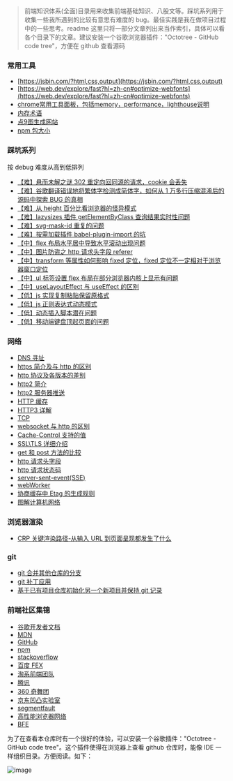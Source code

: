 > 前端知识体系(全面)目录用来收集前端基础知识、八股文等。踩坑系列用于收集一些我所遇到的比较有意思有难度的 bug。最佳实践是我在做项目过程中的一些思考。readme 这里只将一部分文章列出来当作索引，具体可以看各个目录下的文章。建议安装一个谷歌浏览器插件："Octotree - GitHub code tree"，方便在 github 查看源码

### 常用工具
- [https://jsbin.com/?html,css,output](https://jsbin.com/?html,css,output)
- [https://web.dev/explore/fast?hl=zh-cn#optimize-webfonts](https://web.dev/explore/fast?hl=zh-cn#optimize-webfonts)
- [chrome常用工具面板，包括memory，performance，lighthouse说明](https://developer.chrome.com/docs/devtools/memory-problems?hl=zh-cn)
- [内存术语](https://developer.chrome.com/docs/devtools/memory-problems/get-started?hl=zh-cn#object_sizes)
- [点9图生成网站](https://developer.mozilla.org/en-US/docs/Web/CSS/CSS_backgrounds_and_borders/Border-image_generator)
- [npm 包大小](https://bundlephobia.com/)
### 踩坑系列

按 debug 难度从高到低排列

- [【难】悬而未解之谜 302 重定向回同源的请求，cookie 会丢失](https://github.com/lizuncong/Front-End-Development-Notes/blob/master/%E8%B8%A9%E5%9D%91%E7%B3%BB%E5%88%97/302%E9%87%8D%E5%AE%9A%E5%90%91%E5%88%B0%E5%90%8C%E6%BA%90%E7%BD%91%E7%AB%99cookie%E4%B8%A2%E5%A4%B1%E7%9A%84%E9%97%AE%E9%A2%98.md)
- [【难】谷歌翻译错误地将繁体字检测成简体字，如何从 1 万多行压缩混淆后的源码中探索 BUG 的真相](https://github.com/lizuncong/Front-End-Development-Notes/blob/master/%E8%B8%A9%E5%9D%91%E7%B3%BB%E5%88%97/%E8%B0%B7%E6%AD%8C%E7%BF%BB%E8%AF%91.md)
- [【难】从 height 百分比看浏览器的怪异模式](https://github.com/lizuncong/Front-End-Development-Notes/blob/master/%E8%B8%A9%E5%9D%91%E7%B3%BB%E5%88%97/%E4%BB%8Eheight%E7%99%BE%E5%88%86%E6%AF%94%E7%9C%8B%E6%B5%8F%E8%A7%88%E5%99%A8%E7%9A%84%E6%80%AA%E5%BC%82%E6%A8%A1%E5%BC%8F.md)
- [【难】lazysizes 插件 getElementByClass 查询结果实时性问题](https://github.com/lizuncong/Front-End-Development-Notes/blob/master/%E8%B8%A9%E5%9D%91%E7%B3%BB%E5%88%97/getElementByClass%E6%9F%A5%E8%AF%A2%E7%BB%93%E6%9E%9C%E5%AE%9E%E6%97%B6%E6%80%A7%E9%97%AE%E9%A2%98.md)
- [【难】svg-mask-id 重复的问题](https://github.com/lizuncong/Front-End-Development-Notes/blob/master/%E8%B8%A9%E5%9D%91%E7%B3%BB%E5%88%97/svg-mask-id%E9%87%8D%E5%A4%8D%E7%9A%84%E9%97%AE%E9%A2%98.md)
- [【难】按需加载插件 babel-plugin-import 的坑](https://github.com/lizuncong/Front-End-Development-Notes/blob/master/%E8%B8%A9%E5%9D%91%E7%B3%BB%E5%88%97/%E6%8C%89%E9%9C%80%E5%8A%A0%E8%BD%BD%E7%9A%84%E5%9D%91.md)
- [【中】flex 布局水平居中导致水平滚动出现问题](https://github.com/lizuncong/Front-End-Development-Notes/blob/master/%E8%B8%A9%E5%9D%91%E7%B3%BB%E5%88%97/flex%E5%B8%83%E5%B1%80%E6%B0%B4%E5%B9%B3%E5%B1%85%E4%B8%AD%E5%AF%BC%E8%87%B4%E6%B0%B4%E5%B9%B3%E6%BB%9A%E5%8A%A8%E5%87%BA%E7%8E%B0%E9%97%AE%E9%A2%98.md)
- [【中】图片防盗之 http 请求头字段 referer](https://github.com/lizuncong/Front-End-Development-Notes/blob/master/%E8%B8%A9%E5%9D%91%E7%B3%BB%E5%88%97/http%E8%AF%B7%E6%B1%82%E5%A4%B4referer%E8%B8%A9%E5%9D%91.md)
- [【中】transform 等属性如何影响 fixed 定位，fixed 定位不一定相对于浏览器窗口定位](https://github.com/lizuncong/Front-End-Development-Notes/blob/master/%E8%B8%A9%E5%9D%91%E7%B3%BB%E5%88%97/transform%E7%AD%89%E5%B1%9E%E6%80%A7%E5%A6%82%E4%BD%95%E5%BD%B1%E5%93%8Dfixed%E5%AE%9A%E4%BD%8D.md)
- [【中】ul 标签设置 flex 布局在部分浏览器内核上显示有问题](https://github.com/lizuncong/Front-End-Development-Notes/blob/master/%E8%B8%A9%E5%9D%91%E7%B3%BB%E5%88%97/ul%E6%A0%87%E7%AD%BE%E8%AE%BE%E7%BD%AEflex%E5%B8%83%E5%B1%80%E5%9C%A8%E9%83%A8%E5%88%86%E6%B5%8F%E8%A7%88%E5%99%A8%E5%86%85%E6%A0%B8%E4%B8%8A%E6%98%BE%E7%A4%BA%E6%9C%89%E9%97%AE%E9%A2%98.md)
- [【中】useLayoutEffect 与 useEffect 的区别](https://github.com/lizuncong/Front-End-Development-Notes/blob/master/%E8%B8%A9%E5%9D%91%E7%B3%BB%E5%88%97/useLayoutEffect%E4%B8%8EuseEffect%E7%9A%84%E5%8C%BA%E5%88%AB.md)
- [【低】js 实现复制粘贴保留原格式](https://github.com/lizuncong/Front-End-Development-Notes/blob/master/%E8%B8%A9%E5%9D%91%E7%B3%BB%E5%88%97/js%E5%AE%9E%E7%8E%B0%E5%A4%8D%E5%88%B6%E7%B2%98%E8%B4%B4%E4%BF%9D%E7%95%99%E5%8E%9F%E6%A0%BC%E5%BC%8F.md)
- [【低】js 正则表达式动态模式](https://github.com/lizuncong/Front-End-Development-Notes/blob/master/%E8%B8%A9%E5%9D%91%E7%B3%BB%E5%88%97/js%E6%AD%A3%E5%88%99%E8%A1%A8%E8%BE%BE%E5%BC%8F%E5%8A%A8%E6%80%81%E6%A8%A1%E5%BC%8F.md)
- [【低】动态插入脚本潜在问题](https://github.com/lizuncong/Front-End-Development-Notes/blob/master/%E8%B8%A9%E5%9D%91%E7%B3%BB%E5%88%97/react%E5%8A%A8%E6%80%81%E6%8F%92%E5%85%A5%E8%84%9A%E6%9C%AC%E6%BD%9C%E5%9C%A8%E9%97%AE%E9%A2%98.md)
- [【低】移动端键盘顶起页面的问题](https://github.com/lizuncong/Front-End-Development-Notes/blob/master/%E8%B8%A9%E5%9D%91%E7%B3%BB%E5%88%97/%E7%A7%BB%E5%8A%A8%E7%AB%AF%E9%94%AE%E7%9B%98%E9%A1%B6%E8%B5%B7%E9%A1%B5%E9%9D%A2%E7%9A%84%E9%97%AE%E9%A2%98.md)

### 网络

- [DNS 寻址](<https://github.com/lizuncong/Front-End-Development-Notes/blob/master/%E5%89%8D%E7%AB%AF%E7%9F%A5%E8%AF%86%E4%BD%93%E7%B3%BB(%E5%85%A8%E9%9D%A2)/%E7%BD%91%E7%BB%9C/DNS%E5%AF%BB%E5%9D%80.md>)
- [https 简介及与 http 的区别](<https://github.com/lizuncong/Front-End-Development-Notes/blob/master/%E5%89%8D%E7%AB%AF%E7%9F%A5%E8%AF%86%E4%BD%93%E7%B3%BB(%E5%85%A8%E9%9D%A2)/%E7%BD%91%E7%BB%9C/https%E7%AE%80%E4%BB%8B%E5%8F%8A%E4%B8%8Ehttp%E7%9A%84%E5%8C%BA%E5%88%AB.md>)
- [http 协议及各版本的差别](<https://github.com/lizuncong/Front-End-Development-Notes/blob/master/%E5%89%8D%E7%AB%AF%E7%9F%A5%E8%AF%86%E4%BD%93%E7%B3%BB(%E5%85%A8%E9%9D%A2)/%E7%BD%91%E7%BB%9C/http%E5%8D%8F%E8%AE%AE%E5%8F%8A%E5%90%84%E7%89%88%E6%9C%AC%E7%9A%84%E5%B7%AE%E5%88%AB.md>)
- [http2 简介](<https://github.com/lizuncong/Front-End-Development-Notes/blob/master/%E5%89%8D%E7%AB%AF%E7%9F%A5%E8%AF%86%E4%BD%93%E7%B3%BB(%E5%85%A8%E9%9D%A2)/%E7%BD%91%E7%BB%9C/http2%E7%AE%80%E4%BB%8B.md>)
- [http2 服务器推送](<https://github.com/lizuncong/Front-End-Development-Notes/blob/master/%E5%89%8D%E7%AB%AF%E7%9F%A5%E8%AF%86%E4%BD%93%E7%B3%BB(%E5%85%A8%E9%9D%A2)/%E7%BD%91%E7%BB%9C/http2%E6%9C%8D%E5%8A%A1%E5%99%A8%E6%8E%A8%E9%80%81.md>)
- [HTTP 缓存](<https://github.com/lizuncong/Front-End-Development-Notes/blob/master/%E5%89%8D%E7%AB%AF%E7%9F%A5%E8%AF%86%E4%BD%93%E7%B3%BB(%E5%85%A8%E9%9D%A2)/%E7%BD%91%E7%BB%9C/HTTP%E7%BC%93%E5%AD%98.md>)
- [HTTP3 详解](<https://github.com/lizuncong/Front-End-Development-Notes/blob/master/%E5%89%8D%E7%AB%AF%E7%9F%A5%E8%AF%86%E4%BD%93%E7%B3%BB(%E5%85%A8%E9%9D%A2)/%E7%BD%91%E7%BB%9C/HTTP3%E8%AF%A6%E8%A7%A3.md>)
- [TCP](<https://github.com/lizuncong/Front-End-Development-Notes/blob/master/%E5%89%8D%E7%AB%AF%E7%9F%A5%E8%AF%86%E4%BD%93%E7%B3%BB(%E5%85%A8%E9%9D%A2)/%E7%BD%91%E7%BB%9C/TCP.md>)
- [websocket 与 http 的区别](<https://github.com/lizuncong/Front-End-Development-Notes/blob/master/%E5%89%8D%E7%AB%AF%E7%9F%A5%E8%AF%86%E4%BD%93%E7%B3%BB(%E5%85%A8%E9%9D%A2)/%E7%BD%91%E7%BB%9C/websocket%E4%B8%8Ehttp%E7%9A%84%E5%8C%BA%E5%88%AB.md>)
- [Cache-Control 支持的值](<https://github.com/lizuncong/Front-End-Development-Notes/blob/master/%E5%89%8D%E7%AB%AF%E7%9F%A5%E8%AF%86%E4%BD%93%E7%B3%BB(%E5%85%A8%E9%9D%A2)/%E7%BD%91%E7%BB%9C/Cache-Control%E6%94%AF%E6%8C%81%E7%9A%84%E5%80%BC.md>)
- [SSL\TLS 详细介绍](<https://github.com/lizuncong/Front-End-Development-Notes/blob/master/%E5%89%8D%E7%AB%AF%E7%9F%A5%E8%AF%86%E4%BD%93%E7%B3%BB(%E5%85%A8%E9%9D%A2)/%E7%BD%91%E7%BB%9C/SSL%5CTLS%E8%AF%A6%E7%BB%86%E4%BB%8B%E7%BB%8D.md>)
- [get 和 post 方法的比较](<https://github.com/lizuncong/Front-End-Development-Notes/blob/master/%E5%89%8D%E7%AB%AF%E7%9F%A5%E8%AF%86%E4%BD%93%E7%B3%BB(%E5%85%A8%E9%9D%A2)/%E7%BD%91%E7%BB%9C/get%E5%92%8Cpost%E6%96%B9%E6%B3%95%E7%9A%84%E6%AF%94%E8%BE%83.md>)
- [http 请求头字段](<https://github.com/lizuncong/Front-End-Development-Notes/blob/master/%E5%89%8D%E7%AB%AF%E7%9F%A5%E8%AF%86%E4%BD%93%E7%B3%BB(%E5%85%A8%E9%9D%A2)/%E7%BD%91%E7%BB%9C/http%E8%AF%B7%E6%B1%82%E5%A4%B4%E5%AD%97%E6%AE%B5.md>)
- [http 请求状态码](<https://github.com/lizuncong/Front-End-Development-Notes/blob/master/%E5%89%8D%E7%AB%AF%E7%9F%A5%E8%AF%86%E4%BD%93%E7%B3%BB(%E5%85%A8%E9%9D%A2)/%E7%BD%91%E7%BB%9C/http%E8%AF%B7%E6%B1%82%E7%8A%B6%E6%80%81%E7%A0%81.md>)
- [server-sent-event(SSE)](<https://github.com/lizuncong/Front-End-Development-Notes/blob/master/%E5%89%8D%E7%AB%AF%E7%9F%A5%E8%AF%86%E4%BD%93%E7%B3%BB(%E5%85%A8%E9%9D%A2)/%E7%BD%91%E7%BB%9C/server-sent-event(SSE).md>)
- [webWorker](<https://github.com/lizuncong/Front-End-Development-Notes/blob/master/%E5%89%8D%E7%AB%AF%E7%9F%A5%E8%AF%86%E4%BD%93%E7%B3%BB(%E5%85%A8%E9%9D%A2)/%E7%BD%91%E7%BB%9C/webWorker.md>)
- [协商缓存中 Etag 的生成规则](<https://github.com/lizuncong/Front-End-Development-Notes/blob/master/%E5%89%8D%E7%AB%AF%E7%9F%A5%E8%AF%86%E4%BD%93%E7%B3%BB(%E5%85%A8%E9%9D%A2)/%E7%BD%91%E7%BB%9C/%E5%8D%8F%E5%95%86%E7%BC%93%E5%AD%98%E4%B8%ADEtag%E7%9A%84%E7%94%9F%E6%88%90%E8%A7%84%E5%88%99.md>)
- [图解计算机网络](<https://github.com/lizuncong/Front-End-Development-Notes/blob/master/%E5%89%8D%E7%AB%AF%E7%9F%A5%E8%AF%86%E4%BD%93%E7%B3%BB(%E5%85%A8%E9%9D%A2)/%E7%BD%91%E7%BB%9C/%E5%9B%BE%E8%A7%A3%E8%AE%A1%E7%AE%97%E6%9C%BA%E7%BD%91%E7%BB%9C.md>)

### 浏览器渲染

- [CRP 关键渲染路径-从输入 URL 到页面呈现都发生了什么](<https://github.com/lizuncong/Front-End-Development-Notes/blob/master/%E5%89%8D%E7%AB%AF%E7%9F%A5%E8%AF%86%E4%BD%93%E7%B3%BB(%E5%85%A8%E9%9D%A2)/%E6%B5%8F%E8%A7%88%E5%99%A8%E6%B8%B2%E6%9F%93/CRP%E5%85%B3%E9%94%AE%E6%B8%B2%E6%9F%93%E8%B7%AF%E5%BE%84-%E4%BB%8E%E8%BE%93%E5%85%A5URL%E5%88%B0%E9%A1%B5%E9%9D%A2%E5%91%88%E7%8E%B0%E9%83%BD%E5%8F%91%E7%94%9F%E4%BA%86%E4%BB%80%E4%B9%88.md>)

### git

- [git 合并其他仓库的分支](<https://github.com/lizuncong/Front-End-Development-Notes/blob/master/%E5%89%8D%E7%AB%AF%E7%9F%A5%E8%AF%86%E4%BD%93%E7%B3%BB(%E5%85%A8%E9%9D%A2)/git/git%E5%90%88%E5%B9%B6%E5%85%B6%E4%BB%96%E4%BB%93%E5%BA%93%E7%9A%84%E5%88%86%E6%94%AF.md>)
- [git 补丁应用](<https://github.com/lizuncong/Front-End-Development-Notes/blob/master/%E5%89%8D%E7%AB%AF%E7%9F%A5%E8%AF%86%E4%BD%93%E7%B3%BB(%E5%85%A8%E9%9D%A2)/git/git%E8%A1%A5%E4%B8%81%E5%BA%94%E7%94%A8.md>)
- [基于已有项目仓库初始化另一个新项目并保持 git 记录](<https://github.com/lizuncong/Front-End-Development-Notes/blob/master/%E5%89%8D%E7%AB%AF%E7%9F%A5%E8%AF%86%E4%BD%93%E7%B3%BB(%E5%85%A8%E9%9D%A2)/git/%E5%9F%BA%E4%BA%8E%E5%B7%B2%E6%9C%89%E9%A1%B9%E7%9B%AE%E4%BB%93%E5%BA%93%E5%88%9D%E5%A7%8B%E5%8C%96%E5%8F%A6%E4%B8%80%E4%B8%AA%E6%96%B0%E9%A1%B9%E7%9B%AE%E5%B9%B6%E4%BF%9D%E6%8C%81git%E8%AE%B0%E5%BD%95.md>)

### 前端社区集锦

- [谷歌开发者文档](https://developers.google.com/web/fundamentals/performance/speed-tools)
- [MDN](https://developer.mozilla.org/zh-CN/)
- [GitHub](https://github.com/)
- [npm](https://docs.npmjs.com/)
- [stackoverflow](https://stackoverflow.com/)
- [百度 FEX](http://fex.baidu.com/)
- [淘系前端团队](https://fed.taobao.org/)
- [腾讯](http://alloyteam.com/)
- [360 奇舞团](https://75.team/)
- [京东凹凸实验室](https://aotu.io/)
- [segmentfault](https://segmentfault.com/)
- [高性能浏览器网络](https://hpbn.co/)
- [BFE](https://bigfrontend.dev/)

为了在查看本仓库时有一个很好的体验，可以安装一个谷歌插件："Octotree - GitHub code tree"。这个插件使得在浏览器上查看 github 仓库时，能像
IDE 一样组织目录。方便阅读。如下：

![image](../../imgs/octotree.png)

